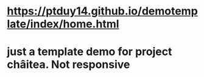# https://ptduy14.github.io/demotemplate/index/home.html
# just a template demo for project châitea. Not responsive

